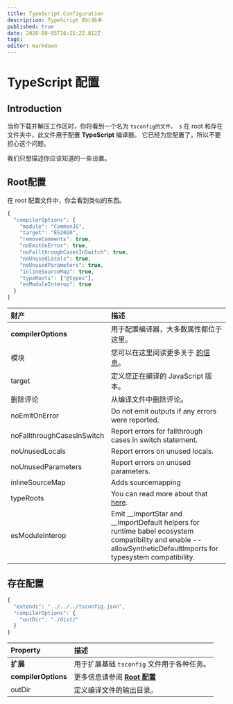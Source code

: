 ```yaml
---
title: TypeScript Configuration
description: TypeScript 的小助手
published: true
date: 2020-08-05T16:25:22.812Z
tags:
editor: markdown
---
```


# TypeScript 配置

## Introduction

当你下载并解压工作区时，你将看到一个名为 `tsconfig的文件。 s` 在 root 和存在文件夹中，此文件用于配置 **TypeScript** 编译器。 它已经为您配置了，所以不要担心这个问题。

我们只想描述你应该知道的一些设置。

## Root配置

在 root 配置文件中，你会看到类似的东西。

```javascript
{
  "compilerOptions": {
    "module": "CommonJS",
    "target": "ES2020",
    "removeComments": true,
    "noEmitOnError": true,
    "noFallthroughCasesInSwitch": true,
    "noUnusedLocals": true,
    "noUnusedParameters": true,
    "inlineSourceMap": true,
    "typeRoots": ["@types"],
    "esModuleInterop": true
  }
}
```

| 财产                         | 描述                                                                                                                                                                  |
|:-------------------------- |:------------------------------------------------------------------------------------------------------------------------------------------------------------------- |
| **compilerOptions**        | 用于配置编译器，大多数属性都位于这里。                                                                                                                                                 |
| 模块                         | 您可以在这里阅读更多关于 [的信息](https://www.typescriptlang.org/docs/handbook/modules.html)。                                                                                      |
| target                     | 定义您正在编译的 JavaScript 版本。                                                                                                                                             |
| 删除评论                       | 从编译文件中删除评论。                                                                                                                                                         |
| noEmitOnError              | Do not emit outputs if any errors were reported.                                                                                                                    |
| noFallthroughCasesInSwitch | Report errors for fallthrough cases in switch statement.                                                                                                            |
| noUnusedLocals             | Report errors on unused locals.                                                                                                                                     |
| noUnusedParameters         | Report errors on unused parameters.                                                                                                                                 |
| inlineSourceMap            | Adds sourcemapping                                                                                                                                                  |
| typeRoots                  | You can read more about that [here](https://www.typescriptlang.org/docs/handbook/tsconfig-json.html#types-typeroots-and-types).                                     |
| esModuleInterop            | Emit __importStar and __importDefault helpers for runtime babel ecosystem compatibility and enable --allowSyntheticDefaultImports for typesystem compatibility. |

## 存在配置

```javascript
{
  "extends": "../../../tsconfig.json",
  "compilerOptions": {
    "outDir": "./dist/"
  }
}
```

| Property            | 描述                                                               |
|:------------------- |:---------------------------------------------------------------- |
| **扩展**              | 用于扩展基础 `tsconfig` 文件用于各种任务。                                      |
| **compilerOptions** | 更多信息请参阅 [**Root 配置**](/dev/presence/tsconfig#root-configuration) |
| outDir              | 定义编译文件的输出目录。                                                     |

